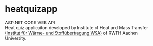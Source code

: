 # heatquizapp 
ASP.NET CORE WEB API \
Heat quiz applicaiton developed by Institute of Heat and Mass Transfer [(Institut für Wärme- und Stoffübertragung WSA)](https://www.wsa.rwth-aachen.de/go/id/gkct/?lidx=1) of RWTH Aachen University. 
